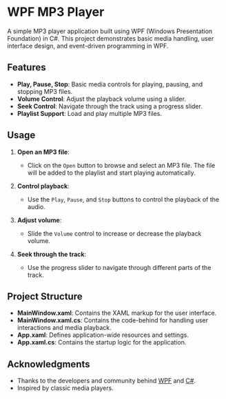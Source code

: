 # WPF MP3 Player

A simple MP3 player application built using WPF (Windows Presentation Foundation) in C#. This project demonstrates basic media handling, user interface design, and event-driven programming in WPF.

## Features

- **Play, Pause, Stop**: Basic media controls for playing, pausing, and stopping MP3 files.
- **Volume Control**: Adjust the playback volume using a slider.
- **Seek Control**: Navigate through the track using a progress slider.
- **Playlist Support**: Load and play multiple MP3 files.

## Usage

1. **Open an MP3 file**:
    - Click on the `Open` button to browse and select an MP3 file. The file will be added to the playlist and start playing automatically.

2. **Control playback**:
    - Use the `Play`, `Pause`, and `Stop` buttons to control the playback of the audio.

3. **Adjust volume**:
    - Slide the `Volume` control to increase or decrease the playback volume.

4. **Seek through the track**:
    - Use the progress slider to navigate through different parts of the track.

## Project Structure

- **MainWindow.xaml**: Contains the XAML markup for the user interface.
- **MainWindow.xaml.cs**: Contains the code-behind for handling user interactions and media playback.
- **App.xaml**: Defines application-wide resources and settings.
- **App.xaml.cs**: Contains the startup logic for the application.

## Acknowledgments

- Thanks to the developers and community behind [WPF](https://docs.microsoft.com/en-us/dotnet/desktop/wpf/) and [C#](https://docs.microsoft.com/en-us/dotnet/csharp/).
- Inspired by classic media players.

